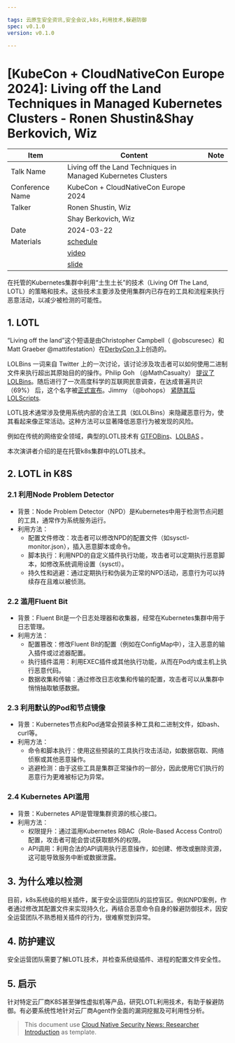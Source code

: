 ```yaml
---

tags: 云原生安全资讯,安全会议,k8s,利用技术,躲避防御
spec: v0.1.0
version: v0.1.0

---
```


# [KubeCon + CloudNativeCon Europe 2024]: Living off the Land Techniques in Managed Kubernetes Clusters - Ronen Shustin&Shay Berkovich, Wiz

| Item            | Content        | Note     |
|-----------------|----------------|----------|
| Talk Name   | Living off the Land Techniques in Managed Kubernetes Clusters |
| Conference Name | KubeCon + CloudNativeCon Europe 2024 |
| Talker          |  Ronen Shustin, Wiz |
| | Shay Berkovich, Wiz |
| Date            | 2024-03-22 |
| Materials       | [schedule](https://kccnceu2024.sched.com/event/1YeRm/living-off-the-land-techniques-in-managed-kubernetes-clusters-ronen-shustin-shay-berkovich-wiz)   |
|                 | [video](https://www.youtube.com/watch?v=aAxl90o910g)      |
|                 | [slide](https://www.researchgate.net/publication/379268729_Living_off_the_Land_Techniques_in_Managed_Kubernetes_Clusters)      |

在托管的Kubernetes集群中利用“土生土长”的技术（Living Off The Land, LOTL）的策略和技术。这些技术主要涉及使用集群内已存在的工具和流程来执行恶意活动，以减少被检测的可能性。

## 1. LOTL

“Living off the land”这个短语是由Christopher Campbell（ @obscuresec）和Matt Graeber @mattifestation）在[DerbyCon 3](https://www.youtube.com/watch?v=j-r6UonEkUw)上创造的。

LOLBins 一词来自 Twitter 上的一次讨论，该讨论涉及攻击者可以如何使用二进制文件来执行超出其原始目的的操作。Philip Goh （@MathCasualty） [提议了 LOLBins](https://twitter.com/MathCasualty/status/969174982579273728)。随后进行了一次高度科学的互联网民意调查，在达成普遍共识 （69%） 后，这个名字被[正式宣布](https://twitter.com/Oddvarmoe/status/985432848961343488)。Jimmy （@bohops） [紧随其后 LOLScripts](https://twitter.com/bohops/status/984828803120881665).

LOTL技术通常涉及使用系统内部的合法工具（如LOLBins）来隐藏恶意行为，使其看起来像正常活动。这种方法可以显著降低恶意行为被发现的风险。

例如在传统的网络安全领域，典型的LOTL技术有 [GTFOBins](https://gtfobins.github.io/)、[LOLBAS](https://lolbas-project.github.io/) 。

本次演讲者介绍的是在托管k8s集群中的LOTL技术。

## 2. LOTL in K8S

### 2.1 利用Node Problem Detector

* 背景：Node Problem Detector（NPD）是Kubernetes中用于检测节点问题的工具，通常作为系统服务运行。
* 利用方法：
  * 配置文件修改：攻击者可以修改NPD的配置文件（如sysctl-monitor.json），插入恶意脚本或命令。
  * 脚本执行：利用NPD的自定义插件执行功能，攻击者可以定期执行恶意脚本，如修改系统调用设置（sysctl）。
  * 持久性和逃避：通过定期执行和伪装为正常的NPD活动，恶意行为可以持续存在且难以被侦测。

### 2.2 滥用Fluent Bit

* 背景：Fluent Bit是一个日志处理器和收集器，经常在Kubernetes集群中用于日志管理。
* 利用方法：
  * 配置篡改：修改Fluent Bit的配置（例如在ConfigMap中），注入恶意的输入插件或过滤器配置。
  * 执行插件滥用：利用EXEC插件或其他执行功能，从而在Pod内或主机上执行恶意代码。
  * 数据收集和传输：通过修改日志收集和传输的配置，攻击者可以从集群中悄悄抽取敏感数据。

### 2.3 利用默认的Pod和节点镜像

* 背景：Kubernetes节点和Pod通常会预装多种工具和二进制文件，如bash、curl等。
* 利用方法：
  * 命令和脚本执行：使用这些预装的工具执行攻击活动，如数据窃取、网络侦察或其他恶意操作。
  * 逃避检测：由于这些工具是集群正常操作的一部分，因此使用它们执行的恶意行为更难被标记为异常。

### 2.4 Kubernetes API滥用

* 背景：Kubernetes API是管理集群资源的核心接口。
* 利用方法：
  * 权限提升：通过滥用Kubernetes RBAC（Role-Based Access Control）配置，攻击者可能会尝试获取额外的权限。
  * API调用：利用合法的API调用执行恶意操作，如创建、修改或删除资源，这可能导致服务中断或数据泄露。

## 3. 为什么难以检测

目前，k8s系统级的相关插件，属于安全运营团队的监控盲区。例如NPD案例，作者通过修改其配置文件来实现持久化，再结合恶意命令自身的躲避防御技术，因安全运营团队不熟悉相关插件的行为，很难察觉到异常。

## 4. 防护建议

安全运营团队需要了解LOTL技术，并检查系统级插件、进程的配置文件安全性。

## 5. 启示

针对特定云厂商K8S甚至弹性虚拟机等产品，研究LOTL利用技术，有助于躲避防御。有必要系统性地针对云厂商Agent作全面的漏洞挖掘及可利用性分析。

> This document use [Cloud Native Security News: Researcher Introduction](https://github.com/ssst0n3/security-research-specification/blob/main/cloud-native-security-news/security-conference-talk-learning.md) as template.
